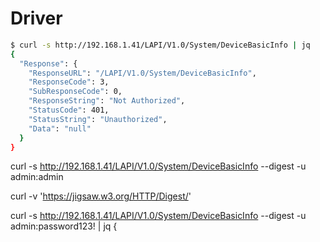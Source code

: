 # Driver

```sh
$ curl -s http://192.168.1.41/LAPI/V1.0/System/DeviceBasicInfo | jq
{
  "Response": {
    "ResponseURL": "/LAPI/V1.0/System/DeviceBasicInfo",
    "ResponseCode": 3,
    "SubResponseCode": 0,
    "ResponseString": "Not Authorized",
    "StatusCode": 401,
    "StatusString": "Unauthorized",
    "Data": "null"
  }
}
```
curl -s http://192.168.1.41/LAPI/V1.0/System/DeviceBasicInfo --digest -u admin:admin

curl -v  'https://jigsaw.w3.org/HTTP/Digest/'


curl -s http://192.168.1.41/LAPI/V1.0/System/DeviceBasicInfo --digest -u admin:password123! | jq
{
